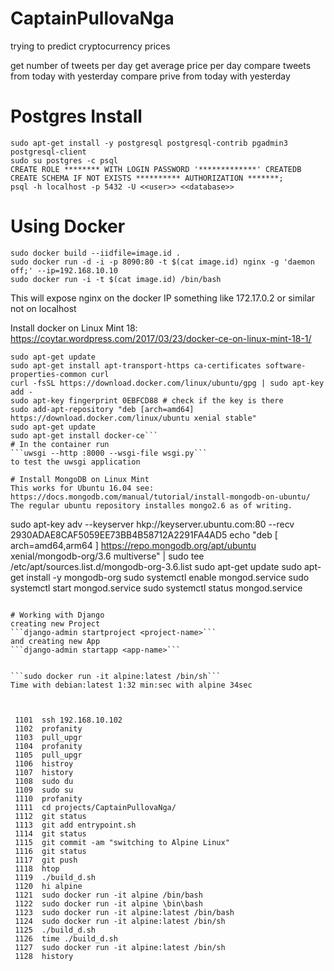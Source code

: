 # CaptainPullovaNga
trying to predict cryptocurrency prices

get number of tweets per day
get average price per day
compare tweets from today with yesterday
compare prive from today with yesterday


# Postgres Install
```
sudo apt-get install -y postgresql postgresql-contrib pgadmin3 postgresql-client
sudo su postgres -c psql
CREATE ROLE ******** WITH LOGIN PASSWORD '*************' CREATEDB
CREATE SCHEMA IF NOT EXISTS ********** AUTHORIZATION *******;
psql -h localhost -p 5432 -U <<user>> <<database>>
```

# Using Docker
```
sudo docker build --iidfile=image.id .
sudo docker run -d -i -p 8090:80 -t $(cat image.id) nginx -g 'daemon off;' --ip=192.168.10.10
sudo docker run -i -t $(cat image.id) /bin/bash
```

This will expose nginx on the docker IP something like 172.17.0.2 or similar not on localhost

Install docker on Linux Mint 18: https://coytar.wordpress.com/2017/03/23/docker-ce-on-linux-mint-18-1/
```sudo apt-get remove docker docker-engine docker.io
sudo apt-get update
sudo apt-get install apt-transport-https ca-certificates software-properties-common curl
curl -fsSL https://download.docker.com/linux/ubuntu/gpg | sudo apt-key add -
sudo apt-key fingerprint 0EBFCD88 # check if the key is there
sudo add-apt-repository "deb [arch=amd64] https://download.docker.com/linux/ubuntu xenial stable"
sudo apt-get update
sudo apt-get install docker-ce```
# In the container run
```uwsgi --http :8000 --wsgi-file wsgi.py```
to test the uwsgi application

# Install MongoDB on Linux Mint
This works for Ubuntu 16.04 see: https://docs.mongodb.com/manual/tutorial/install-mongodb-on-ubuntu/
The regular ubuntu repository installes mongo2.6 as of writing.
```
sudo apt-key adv --keyserver hkp://keyserver.ubuntu.com:80 --recv 2930ADAE8CAF5059EE73BB4B58712A2291FA4AD5
echo "deb [ arch=amd64,arm64 ] https://repo.mongodb.org/apt/ubuntu xenial/mongodb-org/3.6 multiverse" | sudo tee /etc/apt/sources.list.d/mongodb-org-3.6.list
sudo apt-get update
sudo apt-get install -y mongodb-org
sudo systemctl enable mongod.service 
sudo systemctl start mongod.service 
sudo systemctl status mongod.service 
```

# Working with Django
creating new Project
```django-admin startproject <project-name>```
and creating new App
```django-admin startapp <app-name>```


```sudo docker run -it alpine:latest /bin/sh```
Time with debian:latest 1:32 min:sec with alpine 34sec



 1101  ssh 192.168.10.102
 1102  profanity 
 1103  pull_upgr 
 1104  profanity 
 1105  pull_upgr 
 1106  histroy
 1107  history 
 1108  sudo du
 1109  sudo su
 1110  profanity 
 1111  cd projects/CaptainPullovaNga/
 1112  git status 
 1113  git add entrypoint.sh 
 1114  git status 
 1115  git commit -am "switching to Alpine Linux"
 1116  git status 
 1117  git push 
 1118  htop
 1119  ./build_d.sh 
 1120  hi alpine
 1121  sudo docker run -it alpine /bin/bash
 1122  sudo docker run -it alpine \bin\bash
 1123  sudo docker run -it alpine:latest /bin/bash
 1124  sudo docker run -it alpine:latest /bin/sh
 1125  ./build_d.sh 
 1126  time ./build_d.sh 
 1127  sudo docker run -it alpine:latest /bin/sh
 1128  history
